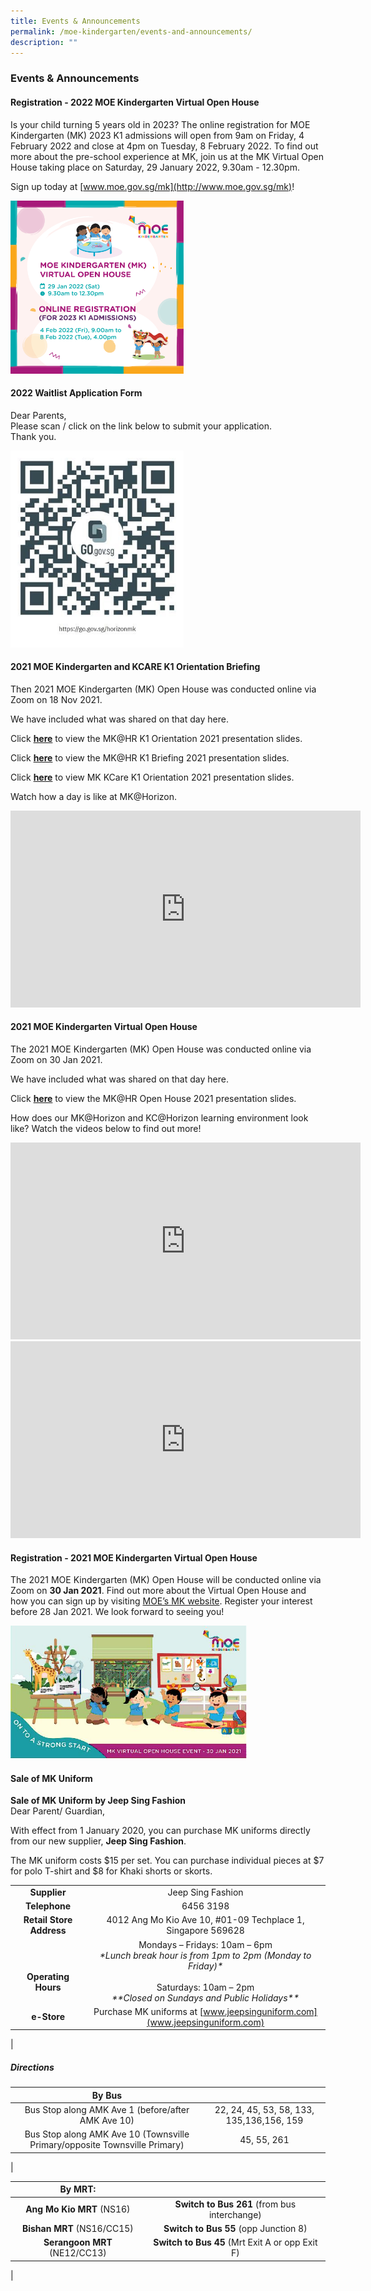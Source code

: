```yaml
---
title: Events & Announcements
permalink: /moe-kindergarten/events-and-announcements/
description: ""
---
```

### **Events & Announcements**
#### **Registration - 2022 MOE Kindergarten Virtual Open House**
Is your child turning 5 years old in 2023? The online registration for MOE Kindergarten (MK) 2023 K1 admissions will open from 9am on Friday, 4 February 2022 and close at 4pm on Tuesday, 8 February 2022. To find out more about the pre-school experience at MK, join us at the MK Virtual Open House taking place on Saturday, 29 January 2022, 9.30am - 12.30pm.

Sign up today at [www.moe.gov.sg/mk](http://www.moe.gov.sg/mk)!

<img src="/images/eventandannouncement1.jpg" style="width:55%">

#### **2022 Waitlist Application Form**
Dear Parents,<br>
Please scan / click on the link below to submit your application.<br>
Thank you.

<img src="/images/eventandannouncement2.jpg" style="width:55%">

#### **2021 MOE Kindergarten and KCARE K1 Orientation Briefing**

Then 2021 MOE Kindergarten (MK) Open House was conducted online via Zoom on 18 Nov 2021.  
  
We have included what was shared on that day here.  

Click **[here](/files/orientation1.pdf)** to view the MK@HR K1 Orientation 2021 presentation slides.  

Click **[here](/files/orientation2.pdf)** to view the MK@HR K1 Briefing 2021 presentation slides.   
  
Click **[here](/files/orientation3.pdf)** to view MK KCare K1 Orientation 2021 presentation slides.  
  
Watch how a day is like at MK@Horizon.

<iframe width="560" height="315" src="https://www.youtube.com/embed/G7Xbf18aDpU" title="A Day at MK at Horizon" frameborder="0" allow="accelerometer; autoplay; clipboard-write; encrypted-media; gyroscope; picture-in-picture; web-share" allowfullscreen></iframe>

#### **2021 MOE Kindergarten Virtual Open House**

The 2021 MOE Kindergarten (MK) Open House was conducted online via Zoom on 30 Jan 2021.

We have included what was shared on that day here. 

Click **[here](/files/orientation4.pdf)** to view the MK@HR Open House 2021 presentation slides.

How does our MK@Horizon and KC@Horizon learning environment look like? Watch the videos below to find out more!

<iframe width="560" height="315" src="https://www.youtube.com/embed/Ld6XYgTIfn0" title="MK@Horizon Learning Environment" frameborder="0" allow="accelerometer; autoplay; clipboard-write; encrypted-media; gyroscope; picture-in-picture; web-share" allowfullscreen></iframe>

<iframe width="560" height="315" src="https://www.youtube.com/embed/7ceAdi-oJFI" title="KCare@Horizon Learning Environment" frameborder="0" allow="accelerometer; autoplay; clipboard-write; encrypted-media; gyroscope; picture-in-picture; web-share" allowfullscreen></iframe>

#### **Registration - 2021 MOE Kindergarten Virtual Open House**
The 2021 MOE Kindergarten (MK) Open House will be conducted online via Zoom on **30 Jan 2021**. Find out more about the Virtual Open House and how you can sign up by visiting [MOE’s MK website](https://beta.moe.gov.sg/preschool/moe-kindergarten/mkvirtualopenhouse2021/). Register your interest before 28 Jan 2021. We look forward to seeing you!

<img src="/images/eventandannouncement3.jpg" style="width:75%">

#### **Sale of MK Uniform**
**Sale of MK Uniform by Jeep Sing Fashion**<br>
Dear Parent/ Guardian,

With effect from 1 January 2020, you can purchase MK uniforms directly from our new supplier, **Jeep Sing Fashion**.

The MK uniform costs $15 per set. You can purchase individual pieces at $7 for polo T-shirt and $8 for Khaki shorts or skorts.

|  |  |
|:---:|:---:|
| **Supplier** | Jeep Sing Fashion |
| **Telephone** | 6456 3198 |
| **Retail Store Address** | 4012 Ang Mo Kio Ave 10, #01-09 Techplace 1, Singapore 569628 |
| <br><br>**Operating Hours** | Mondays – Fridays: 10am – 6pm<br>_\*Lunch break hour is from 1pm to 2pm (Monday to Friday)\*_<br><br>Saturdays: 10am – 2pm<br>_\*\*Closed on Sundays and Public Holidays\*\*_|
| **e-Store** | Purchase MK uniforms at [www.jeepsinguniform.com](www.jeepsinguniform.com) | 
|

##### **Directions**

| By Bus |  |
|:---:|:---:|
| Bus Stop along AMK Ave 1 (before/after AMK Ave 10) | 22, 24, 45, 53, 58, 133, 135,136,156, 159 |
| Bus Stop along AMK Ave 10 (Townsville Primary/opposite Townsville Primary) | 45, 55, 261 |
|

| By MRT: | |
|:---:|:---:|
| **Ang Mo Kio MRT** (NS16) | **Switch to Bus 261** (from bus interchange) |
| **Bishan MRT** (NS16/CC15) | **Switch to Bus 55** (opp Junction 8) |
| **Serangoon MRT** (NE12/CC13) | **Switch to Bus 45** (Mrt Exit A or opp Exit F) |
|